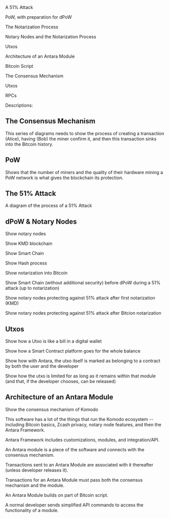 A 51% Attack

PoW, with preparation for dPoW

The Notarization Process

Notary Nodes and the Notarization Process

Utxos


Architecture of an Antara Module

Bitcoin Script

The Consensus Mechanism

Utxos

RPCs


Descriptions:

## The Consensus Mechanism

This series of diagrams needs to show the process of creating a transaction (Alice), having (Bob) the miner confirm it, and then this transaction sinks into the Bitcoin history.

## PoW

Shows that the number of miners and the quality of their hardware mining a PoW network is what gives the blockchain its protection.

## The 51% Attack

A diagram of the process of a 51% Attack

## dPoW & Notary Nodes

Show notary nodes

Show KMD blockchain

Show Smart Chain

Show Hash process

Show notarization into Bitcoin

Show Smart Chain (without additional security) before dPoW during a 51% attack (up to notarization)

Show notary nodes protecting against 51% attack after first notarization (KMD)

Show notary nodes protecting against 51% attack after Bitcion notarization

## Utxos

Show how a Utxo is like a bill in a digital wallet

Show how a Smart Contract platform goes for the whole balance

Show how with Antara, the utxo itself is marked as belonging to a contract by both the user and the developer

Show how the utxo is limited for as long as it remains within that module (and that, if the developer chooses, can be released)

## Architecture of an Antara Module

Show the consensus mechanism of Komodo

This software has a lot of the things that run the Komodo ecosystem -- including Bitcoin basics, Zcash privacy, notary node features, and then the Antara Framework.

Antara Framework includes customizations, modules, and integration/API.

An Antara module is a piece of the software and connects with the consensus mechanism.

Transactions sent to an Antara Module are associated with it thereafter (unless developer releases it).

Transactions for an Antara Module must pass both the consensus mechanism and the module.

An Antara Module builds on part of Bitcoin script.

A normal developer sends simplified API commands to access the functionality of a module. 
